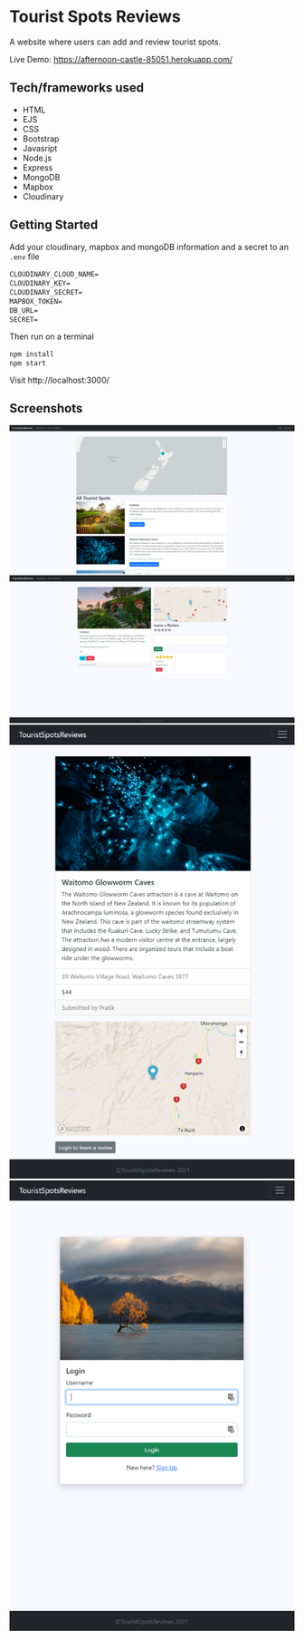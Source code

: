 # Tourist Spots Reviews

A website where users can add and review tourist spots.

Live Demo: https://afternoon-castle-85051.herokuapp.com/

## Tech/frameworks used
- HTML
- EJS
- CSS
- Bootstrap
- Javasript
- Node.js
- Express
- MongoDB
- Mapbox
- Cloudinary

## Getting Started
Add your cloudinary, mapbox and mongoDB information and a secret to an `.env` file
```
CLOUDINARY_CLOUD_NAME=
CLOUDINARY_KEY=
CLOUDINARY_SECRET=
MAPBOX_TOKEN=
DB_URL=
SECRET=
```
Then run on a terminal
```
npm install
npm start
```
Visit http://localhost:3000/

## Screenshots
![All tourist spots page](/images/touristSpots.png)
![hobbiton page](/images/hobbiton.PNG)
![caves page](/images/caves.PNG)
![login page](/images/login.PNG)
